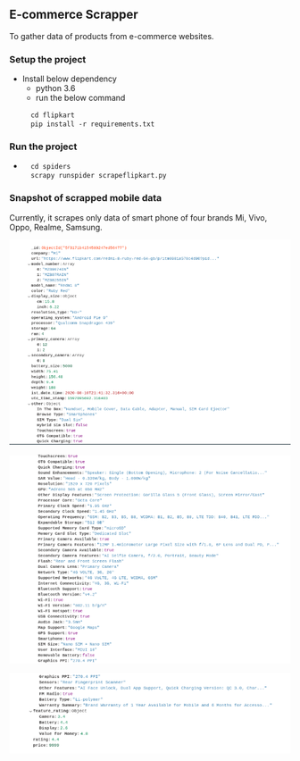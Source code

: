 ## E-commerce Scrapper
To gather data of products from e-commerce websites.

### Setup the project
* Install below dependency
    * python 3.6
    * run the below command
    ```
      cd flipkart
      pip install -r requirements.txt
    ```
### Run the project

*
    ```
      cd spiders
      scrapy runspider scrapeflipkart.py
    ```

### Snapshot of scrapped mobile data

Currently, it scrapes only data of smart phone of four brands Mi, Vivo, Oppo, Realme, Samsung.

![data_1](https://github.com/tejaschauhan373/flipkart-scrapper-scrapy/blob/master/images/smart_phone_data_1.png?raw=true)

![data_2](https://github.com/tejaschauhan373/flipkart-scrapper-scrapy/blob/master/images/smart_phone_data_2.png?raw=true)

![data_3](https://github.com/tejaschauhan373/flipkart-scrapper-scrapy/blob/master/images/smart_phone_data_3.png?raw=true)
